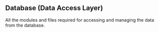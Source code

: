 ## Database (Data Access Layer)

All the modules and files required for accessing and managing the data from the database. 